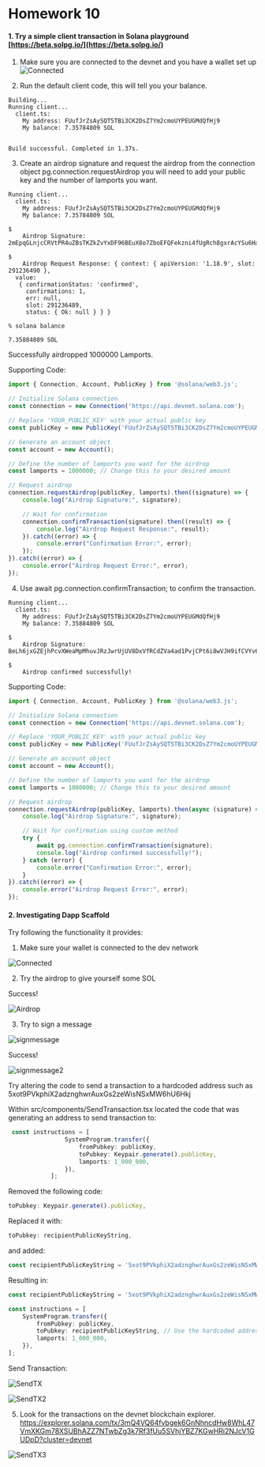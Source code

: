 # Homework 10

#### 1. Try a simple client transaction in Solana playground [https://beta.solpg.io/](https://beta.solpg.io/)

1. Make sure you are connected to the devnet and you have a wallet set up
![Connected](../../Images/Connected.png)

2. Run the default client code, this will tell you your balance.
```
Building...
Running client...
  client.ts:
    My address: FUufJrZsAySQT5TBi3CK2DsZ7Ym2cmoUYPEUGMdQfHj9
    My balance: 7.35784809 SOL


Build successful. Completed in 1.37s.
```
3. Create an airdrop signature and request the airdrop from the connection object 
pg.connection.requestAirdrop you will need to add your public key and the number of lamports you want.
```
Running client...
  client.ts:
    My address: FUufJrZsAySQT5TBi3CK2DsZ7Ym2cmoUYPEUGMdQfHj9
    My balance: 7.35784809 SOL

$ 
    Airdrop Signature: 2mEpqGLnjcCRVtPR4uZBsTKZkZvYxDF96BEuX8o7ZboEFQFekzni4fUgRch8gxrAcYSu6HaHWKEqAqxZcMHFRTnC

$ 
    Airdrop Request Response: { context: { apiVersion: '1.18.9', slot: 291236490 },
  value: 
   { confirmationStatus: 'confirmed',
     confirmations: 1,
     err: null,
     slot: 291236489,
     status: { Ok: null } } }

% solana balance

7.35884809 SOL
```
Successfully airdropped 1000000 Lamports.

Supporting Code:
```typescript
import { Connection, Account, PublicKey } from '@solana/web3.js';

// Initialize Solana connection
const connection = new Connection('https://api.devnet.solana.com');

// Replace 'YOUR_PUBLIC_KEY' with your actual public key
const publicKey = new PublicKey('FUufJrZsAySQT5TBi3CK2DsZ7Ym2cmoUYPEUGMdQfHj9');

// Generate an account object
const account = new Account();

// Define the number of lamports you want for the airdrop
const lamports = 1000000; // Change this to your desired amount

// Request airdrop
connection.requestAirdrop(publicKey, lamports).then((signature) => {
    console.log("Airdrop Signature:", signature);

    // Wait for confirmation
    connection.confirmTransaction(signature).then((result) => {
        console.log("Airdrop Request Response:", result);
    }).catch((error) => {
        console.error("Confirmation Error:", error);
    });
}).catch((error) => {
    console.error("Airdrop Request Error:", error);
});
```

4. Use await pg.connection.confirmTransaction; to
confirm the transaction.
```
Running client...
  client.ts:
    My address: FUufJrZsAySQT5TBi3CK2DsZ7Ym2cmoUYPEUGMdQfHj9
    My balance: 7.35884809 SOL

$ 
    Airdrop Signature: BeLh6jxGZEjhPcvXWeaMpMhuvJRzJwrUjUV8DxVfRCdZVa4ad1PvjCPt6i8wVJH9ifCVYv6jywWUC8K2pZazb9z

$ 
    Airdrop confirmed successfully!
```
Supporting Code:
```typescript
import { Connection, Account, PublicKey } from '@solana/web3.js';

// Initialize Solana connection
const connection = new Connection('https://api.devnet.solana.com');

// Replace 'YOUR_PUBLIC_KEY' with your actual public key
const publicKey = new PublicKey('FUufJrZsAySQT5TBi3CK2DsZ7Ym2cmoUYPEUGMdQfHj9');

// Generate an account object
const account = new Account();

// Define the number of lamports you want for the airdrop
const lamports = 1000000; // Change this to your desired amount

// Request airdrop
connection.requestAirdrop(publicKey, lamports).then(async (signature) => {
    console.log("Airdrop Signature:", signature);

    // Wait for confirmation using custom method
    try {
        await pg.connection.confirmTransaction(signature);
        console.log("Airdrop confirmed successfully!");
    } catch (error) {
        console.error("Confirmation Error:", error);
    }
}).catch((error) => {
    console.error("Airdrop Request Error:", error);
});

```

#### 2. Investigating Dapp Scaffold

Try following the functionality it provides:

1. Make sure your wallet is connected to the dev network

![Connected](../../Images/Conn_dev.png)

2. Try the airdrop to give yourself some SOL

Success!

![Airdrop](../../Images/Airdrop.png)

3. Try to sign a message

![signmessage](../../Images/signmessage.png)

Success!

![signmessage2](../../Images/signmessage2.png)

Try altering the code to send a transaction to a hardcoded address such as 5xot9PVkphiX2adznghwrAuxGs2zeWisNSxMW6hU6Hkj

Within src/components/SendTransaction.tsx located the code that was generating an address to send transaction to:
```typescript
 const instructions = [
                SystemProgram.transfer({
                    fromPubkey: publicKey,
                    toPubkey: Keypair.generate().publicKey,
                    lamports: 1_000_000,
                }),
            ];
```

Removed the following code:
```typescript
toPubkey: Keypair.generate().publicKey,
```
Replaced it with:
```typescript
toPubkey: recipientPublicKeyString,
```
and added:
```typescript
const recipientPublicKeyString = '5xot9PVkphiX2adznghwrAuxGs2zeWisNSxMW6hU6Hkj';
```
Resulting in:
```typescript
const recipientPublicKeyString = '5xot9PVkphiX2adznghwrAuxGs2zeWisNSxMW6hU6Hkj';

const instructions = [
    SystemProgram.transfer({
        fromPubkey: publicKey,
        toPubkey: recipientPublicKeyString, // Use the hardcoded address here
        lamports: 1_000_000,
    }),
];
```
Send Transaction:

![SendTX](../../Images/SendTX.png)

![SendTX2](../../Images/SendTX2.png)

5. Look for the transactions on the devnet blockchain explorer.
https://explorer.solana.com/tx/3mQ4VQ64fvbgek6GnNhncdHw8WhL47VmXKGm78XSUBhAZZ7NTwbZg3k7Rf3fUu5SVhjYBZ7KGwHRi2NJcV1GUDpD?cluster=devnet

![SendTX3](../../Images/SendTX3.png)